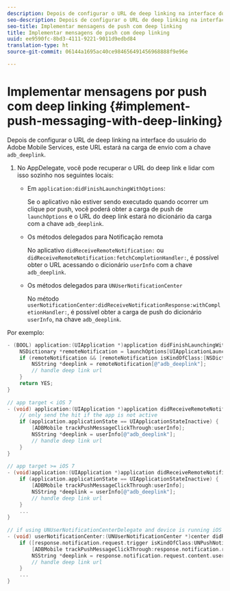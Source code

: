 ```yaml
---
description: Depois de configurar o URL de deep linking na interface do usuário do Adobe Mobile Services, este URL estará na carga de envio com a chave adb_deeplink.
seo-description: Depois de configurar o URL de deep linking na interface do usuário do Adobe Mobile Services, este URL estará na carga de envio com a chave adb_deeplink.
seo-title: Implementar mensagens de push com deep linking
title: Implementar mensagens de push com deep linking
uuid: ee9590fc-8bd3-4111-9221-9011d9edbd84
translation-type: ht
source-git-commit: 06144a1695ac40ce984656491456968888f9e96e

---
```



# Implementar mensagens por push com deep linking {#implement-push-messaging-with-deep-linking}

Depois de configurar o URL de deep linking na interface do usuário do Adobe Mobile Services, este URL estará na carga de envio com a chave `adb_deeplink`.

1. No AppDelegate, você pode recuperar o URL do deep link e lidar com isso sozinho nos seguintes locais:

   * Em `application:didFinishLaunchingWithOptions`:

      Se o aplicativo não estiver sendo executado quando ocorrer um clique por push, você poderá obter a carga de push de `launchOptions` e o URL do deep link estará no dicionário da carga com a chave `adb_deeplink`.

   * Os métodos delegados para Notificação remota

      No aplicativo `didReceiveRemoteNotification:` ou `didReceiveRemoteNotification:fetchCompletionHandler:`, é possível obter o URL acessando o dicionário `userInfo` com a chave `adb_deeplink`.

   * Os métodos delegados para `UNUserNotificationCenter`

      No método `userNotificationCenter:didReceiveNotificationResponse:withCompletionHandler:`, é possível obter a carga de push do dicionário `userInfo`, na chave `adb_deeplink`.

Por exemplo:

```objective-c
- (BOOL) application:(UIApplication *)application didFinishLaunchingWithOptions:(NSDictionary *)launchOptions {
    NSDictionary *remoteNotification = launchOptions[UIApplicationLaunchOptionsRemoteNotificationKey]; 
    if (remoteNotification && [remoteNotification isKindOfClass:[NSDictionary class]]) { 
        NSString *deeplink = remoteNotification[@"adb_deeplink"]; 
        // handle deep link url 
    }
    return YES; 
} 
  
// app target < iOS 7 
- (void) application:(UIApplication *)application didReceiveRemoteNotification:(NSDictionary *)userInfo { 
    // only send the hit if the app is not active 
    if (application.applicationState == UIApplicationStateInactive) { 
        [ADBMobile trackPushMessageClickThrough:userInfo]; 
        NSString *deeplink = userInfo[@"adb_deeplink"]; 
        // handle deep link url 
    } 
} 
  
// app target >= iOS 7 
- (void)application:(UIApplication *)application didReceiveRemoteNotification:(NSDictionary *)userInfo fetchCompletionHandler:(void (^)(UIBackgroundFetchResult))completionHandler { 
    if (application.applicationState == UIApplicationStateInactive) { 
        [ADBMobile trackPushMessageClickThrough:userInfo]; 
        NSString *deeplink = userInfo[@"adb_deeplink"]; 
        // handle deep link url 
    } 
    ... 
} 
 
// if using UNUserNotificationCenterDelegate and device is running iOS 10 or newer 
- (void) userNotificationCenter:(UNUserNotificationCenter *)center didReceiveNotificationResponse:(UNNotificationResponse *)response withCompletionHandler:(void (^)(void))completionHandler { 
    if ([response.notification.request.trigger isKindOfClass:UNPushNotificationTrigger.class]) { 
        [ADBMobile trackPushMessageClickThrough:response.notification.request.content.userInfo]; 
        NSString *deeplink = response.notification.request.content.userInfo[@"adb_deeplink"]; 
        // handle deep link url  
    } 
    ... 
}
```

